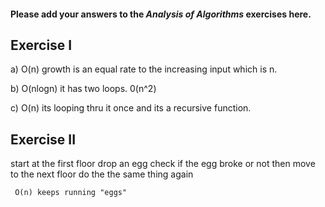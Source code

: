 #### Please add your answers to the ***Analysis of  Algorithms*** exercises here.

## Exercise I

a) O(n)
growth is an equal rate to the increasing input which is n.


b) O(nlogn)
it has two loops. 0(n^2)


c) O(n)
its looping thru it once and its a recursive function. 

## Exercise II

start at the first floor drop an egg
check if the egg broke or not 
then move to the next floor 
do the the same thing again 

     O(n) keeps running "eggs"       

